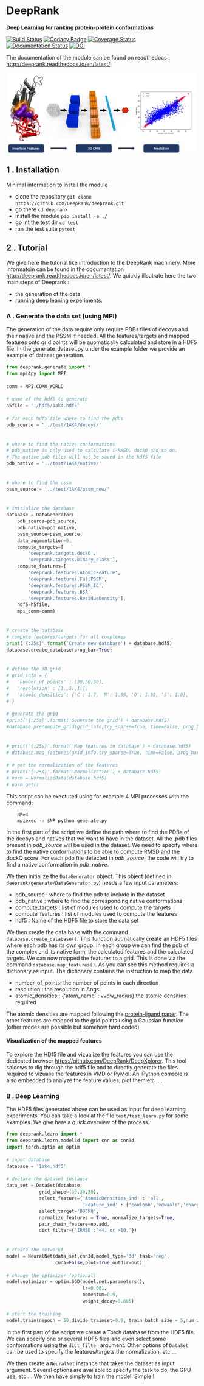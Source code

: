 # DeepRank

**Deep Learning for ranking protein-protein conformations**

[![Build Status](https://secure.travis-ci.org/DeepRank/deeprank.svg?branch=master)](https://travis-ci.org/DeepRank/deeprank)
[![Codacy Badge](https://api.codacy.com/project/badge/Grade/9252e59633cf46a7ada0c3c614c175ea)](https://www.codacy.com/app/NicoRenaud/deeprank?utm_source=github.com&utm_medium=referral&utm_content=DeepRank/deeprank&utm_campaign=Badge_Grade)
[![Coverage Status](https://coveralls.io/repos/github/DeepRank/deeprank/badge.svg?branch=master)](https://coveralls.io/github/DeepRank/deeprank?branch=master)
[![Documentation Status](https://readthedocs.org/projects/deeprank/badge/?version=latest)](http://deeprank.readthedocs.io/?badge=latest) [![DOI](https://zenodo.org/badge/DOI/10.5281/zenodo.3735042.svg)](https://doi.org/10.5281/zenodo.3735042)

The documentation of the module can be found on readthedocs :
<http://deeprank.readthedocs.io/en/latest/>

![alt-text](./pics/deeprank.png)

## 1 . Installation

Minimal information to install the module


-   clone the repository `git clone https://github.com/DeepRank/deeprank.git`
-   go there             `cd deeprank`
-   install the module   `pip install -e ./`
-   go int the test dir `cd test`
-   run the test suite `pytest`


## 2 . Tutorial

We give here the tutorial like introduction to the DeepRank machinery. More informatoin can be found in the documentation <http://deeprank.readthedocs.io/en/latest/>.  We quickly illsutrate here the two main steps of Deeprank :

-   the generation of the data
-   running deep leaning experiments.

### A . Generate the data set (using MPI)

The generation of the data require only require PDBs files of decoys and their native and the PSSM if needed. All the features/targets and mapped features onto grid points will be auomatically calculated and store in a HDF5 file.
In the generate_dataset.py under the example folder we provide an example of dataset generation.

```python
from deeprank.generate import * 
from mpi4py import MPI 
 
comm = MPI.COMM_WORLD 
 
# name of the hdf5 to generate 
h5file = './hdf5/1ak4.hdf5' 
 
# for each hdf5 file where to find the pdbs 
pdb_source = '../test/1AK4/decoys/' 


# where to find the native conformations 
# pdb_native is only used to calculate i-RMSD, dockQ and so on. 
# The native pdb files will not be saved in the hdf5 file 
pdb_native = '../test/1AK4/native/' 
 
 
# where to find the pssm 
pssm_source = '../test/1AK4/pssm_new/' 
 
 
# initialize the database 
database = DataGenerator( 
    pdb_source=pdb_source, 
    pdb_native=pdb_native, 
    pssm_source=pssm_source, 
    data_augmentation=0, 
    compute_targets=[ 
        'deeprank.targets.dockQ', 
        'deeprank.targets.binary_class'], 
    compute_features=[ 
        'deeprank.features.AtomicFeature', 
        'deeprank.features.FullPSSM', 
        'deeprank.features.PSSM_IC', 
        'deeprank.features.BSA', 
        'deeprank.features.ResidueDensity'], 
    hdf5=h5file, 
    mpi_comm=comm) 
 
 
# create the database 
# compute features/targets for all complexes 
print('{:25s}'.format('Create new database') + database.hdf5) 
database.create_database(prog_bar=True) 
 
 
# define the 3D grid 
# grid_info = { 
#   'number_of_points' : [30,30,30], 
#   'resolution' : [1.,1.,1.], 
#   'atomic_densities': {'C': 1.7, 'N': 1.55, 'O': 1.52, 'S': 1.8}, 
# } 
 
# generate the grid 
#print('{:25s}'.format('Generate the grid') + database.hdf5) 
#database.precompute_grid(grid_info,try_sparse=True, time=False, prog_bar=True) 
 
 
# print('{:25s}'.format('Map features in database') + database.hdf5) 
# database.map_features(grid_info,try_sparse=True, time=False, prog_bar=True) 
 
# # get the normalization of the features 
# print('{:25s}'.format('Normalization') + database.hdf5) 
# norm = NormalizeData(database.hdf5) 
# norm.get()
```

This script can be exectuted using for example 4 MPI processes with the command:

```
    NP=4
    mpiexec -n $NP python generate.py
```

In  the first part of the script we define the path where to find the PDBs of the decoys and natives that we want to have in the dataset. All the .pdb files present in _pdb_source_ will be used in the dataset. We need to specify where to find the native conformations to be able to compute RMSD and the dockQ score. For each pdb file detected in _pdb_source_, the code will try to find a native conformation in _pdb_native_.

We then initialize the `DataGenerator` object. This object (defined in `deeprank/generate/DataGenerator.py`) needs a few input parameters:

-   pdb_source : where to find the pdb to include in the dataset
-   pdb_native : where to find the corresponding native conformations
-   compute_targets : list of modules used to compute the targets
-   compute_features : list of modules used to compute the features
-   hdf5 : Name of the HDF5 file to store the data set

We then create the data base with the command `database.create_database()`. This function autmatically create an HDF5 files where each pdb has its own group. In each group we can find the pdb of the complex and its native form, the calculated features and the calculated targets. We can now mapped the features to a grid. This is done via the command `database.map_features()`. As you can see this method requires a dictionary as input. The dictionary contains the instruction to map the data.

-   number_of_points: the number of points in each direction
-   resolution : the resolution in Angs
-   atomic_densities : {'atom_name' : vvdw_radius} the atomic densities required

The atomic densities are mapped following the [protein-ligand paper](https://arxiv.org/abs/1612.02751). The other features are mapped to the grid points using a Gaussian function (other modes are possible but somehow hard coded)

#### Visualization of the mapped features

To explore the HDf5 file and vizualize the features you can use the dedicated browser <https://github.com/DeepRank/DeepXplorer>. This tool saloows to dig through the hdf5 file and to directly generate the files required to vizualie the features in VMD or PyMol. An iPython comsole is also embedded to analyze the feature values, plot them etc ....

### B . Deep Learning

The HDF5 files generated above can be used as input for deep learning experiments. You can take a look at the file `test/test_learn.py` for some examples. We give here a quick overview of the process.

```python
from deeprank.learn import *
from deeprank.learn.model3d import cnn as cnn3d
import torch.optim as optim

# input database
database = '1ak4.hdf5'

# declare the dataset instance
data_set = DataSet(database,
            grid_shape=(30,30,30),
            select_feature={'AtomicDensities_ind' : 'all',
                            'Feature_ind' : ['coulomb','vdwaals','charge','pssm'] },
            select_target='DOCKQ',
            normalize_features = True, normalize_targets=True,
            pair_chain_feature=np.add,
            dict_filter={'IRMSD':'<4. or >10.'})


# create the networkt
model = NeuralNet(data_set,cnn3d,model_type='3d',task='reg',
                  cuda=False,plot=True,outdir=out)

# change the optimizer (optional)
model.optimizer = optim.SGD(model.net.parameters(),
                            lr=0.001,
                            momentum=0.9,
                            weight_decay=0.005)

# start the training
model.train(nepoch = 50,divide_trainset=0.8, train_batch_size = 5,num_workers=0)
```

In the first part of the script we create a Torch database from the HDF5 file. We can specify one or several HDF5 files and even select some conformations using the `dict_filter` argument. Other options of `DataSet` can be used to specify the features/targets the normalization, etc ...

We then create a `NeuralNet` instance that takes the dataset as input argument. Several options are available to specify the task to do, the GPU use, etc ... We then have simply to train the model. Simple !
